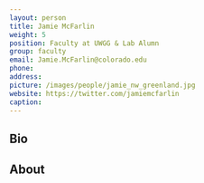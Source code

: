 ```yaml
---
layout: person
title: Jamie McFarlin
weight: 5
position: Faculty at UWGG & Lab Alumn
group: faculty
email: Jamie.McFarlin@colorado.edu
phone:
address:
picture: /images/people/jamie_nw_greenland.jpg
website: https://twitter.com/jamiemcfarlin
caption:
---
```


## Bio

## About
